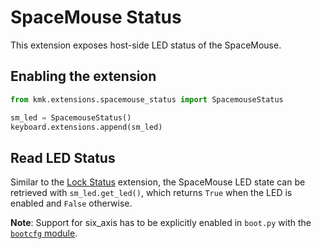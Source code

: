 # SpaceMouse Status
This extension exposes host-side LED status of the SpaceMouse.

## Enabling the extension
```python
from kmk.extensions.spacemouse_status import SpacemouseStatus

sm_led = SpacemouseStatus()
keyboard.extensions.append(sm_led)

```

## Read LED Status
Similar to the [Lock Status](lock_status.md) extension, the SpaceMouse LED 
state can be retrieved with `sm_led.get_led()`, which returns `True`
when the LED is enabled and `False` otherwise.

**Note**:
Support for six_axis has to be explicitly
enabled in `boot.py` with the [`bootcfg` module](boot.md#six_axis).
